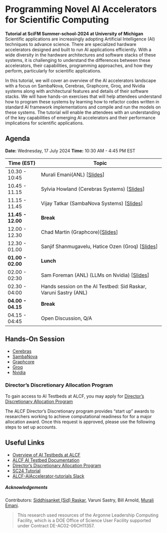 # Programming Novel AI Accelerators for Scientific Computing

**Tutorial at SciFM Summer-school-2024 at University of Michigan**
Scientific applications are increasingly adopting Artificial Intelligence (AI) techniques to advance science. There are specialized hardware accelerators designed and built to run AI applications efficiently. With a wide diversity in the hardware architectures and software stacks of these systems, it is challenging to understand the differences between these accelerators, their capabilities, programming approaches, and how they perform, particularly for scientific applications. 

In this tutorial, we will cover an overview of the AI accelerators landscape with a focus on SambaNova, Cerebras, Graphcore, Groq, and Nvidia systems along with architectural features and details of their software stacks. We will have hands-on exercises that will help attendees understand how to program these systems by learning how to refactor codes written in standard AI framework implementations and compile and run the models on these systems. The tutorial will enable the attendees with an understanding of the key capabilities of emerging AI accelerators and their performance implications for scientific applications.

## Agenda

**Date:** Wednesday, 17 July 2024
**Time:** 10:30 AM - 4:45 PM EST 

| Time (EST)          | Topic                                                   |
|--------------------|---------------------------------------------------------|
| 10.30 - 10:45      |  Murali Emani(ANL) [[Slides](./Slides/SC23_Tutorial_Intro.pdf)]                 
| 10.45 - 11.15      |  Sylvia Howland (Cerebras Systems) [[Slides](./Slides/workshop24_anl_cerebras_tutorial.pdf)] 
| 11.15 - 11.45      |  Vijay Tatkar (SambaNova Systems) [[Slides](./Slides/SambaNova_Platform_Architecture.pdf)]   
| **11.45 - 12.00**  |  **Break**
| 12.00 - 12.30      |  Chad Martin (Graphcore)[[Slides](./Slides/ANL_Graphcore_Tutorial_2024-07-17.pdf)]                            
| 12.30 - 01.00      |  Sanjif Shanmugavelu, Hatice Ozen (Groq) [[Slides](./Slides/Groq_UMichigan_SciFM.pdf)]                                                      
| **01.00 - 02.00**  |  **Lunch**
| 02.00 - 02:30      |  Sam Foreman (ANL) (LLMs on Nvidia) [[Slides](https://samforeman.me/talks/llms-on-polaris/#/title-slide)]
| 02.30 - 04:00      |  Hands session on the AI Testbed: Sid Raskar, Varuni Sastry (ANL) 
| **04.00 - 04.15**  |  **Break**
| 04.15 - 04:45      |  Open Discussion, Q/A

## Hands-On Session

* [Cerebras](./Cerebras/README.md)  
* [SambaNova](./SambaNova/README.md)                                    
* [Graphcore](./Graphcore/README.md)  
* [Groq](./Groq/README.md)
* [Nvidia](./Nvidia/README.md)

   
### Director’s Discretionary Allocation Program

To gain access to AI Testbeds at ALCF, you may apply for [Director’s Discretionary Allocation Program](https://www.alcf.anl.gov/science/directors-discretionary-allocation-program)

The ALCF Director’s Discretionary program provides “start up” awards to researchers working to achieve computational readiness for for a major allocation award. Once this request is approved, please use the following steps to set up accounts.


## Useful Links 
* [Overview of AI Testbeds at ALCF](https://www.alcf.anl.gov/alcf-ai-testbed)
* [ALCF AI Testbed Documentation](https://www.alcf.anl.gov/support/ai-testbed-userdocs/)
* [Director’s Discretionary Allocation Program](https://www.alcf.anl.gov/science/directors-discretionary-allocation-program)
* [SC24 Tutorial](https://sc24.conference-program.com/presentation/?id=tut111&sess=sess413)
* [ALCF-AIAccelerator-tutorials Slack](https://join.slack.com/t/alcf-aiacc-tutorials/shared_invite/zt-25yjc7tnm-AlqTNcWrbH0c1KVNEExTuw)


##### Acknowledgements

Contributors: [Siddhisanket (Sid) Raskar](https://sraskar.github.io/), Varuni Sastry, Bill Arnold, [Murali Emani](https://memani1.github.io/). 

> This research used resources of the Argonne Leadership Computing Facility, which is a DOE Office of Science User Facility supported under Contract DE-AC02-06CH11357.
